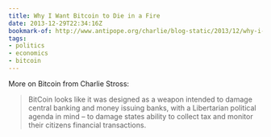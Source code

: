```yaml
---
title: Why I Want Bitcoin to Die in a Fire
date: 2013-12-29T22:34:16Z
bookmark-of: http://www.antipope.org/charlie/blog-static/2013/12/why-i-want-bitcoin-to-die-in-a.html
tags:
- politics
- economics
- bitcoin
---
```

More on Bitcoin from Charlie Stross:

> BitCoin looks like it was designed as a weapon intended to damage central banking and money issuing banks, with a Libertarian political agenda in mind – to damage states ability to collect tax and monitor their citizens financial transactions.

